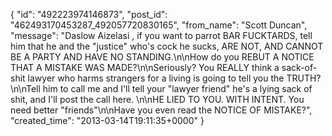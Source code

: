  {
   "id": "492223974146873",
   "post_id": "462493170453287_492057720830165",
   "from_name": "Scott Duncan",
   "message": "Daslow Aizelasi , if you want to parrot BAR FUCKTARDS, tell him that he and the \"justice\" who's cock he sucks, ARE NOT, AND CANNOT BE A PARTY AND HAVE NO STANDING.\n\nHow do you REBUT A NOTICE THAT A MISTAKE WAS MADE?\n\nSeriously? You REALLY think a sack-of-shit lawyer who harms strangers for a living is going to tell you the TRUTH?\n\nTell him to call me and I'll tell your \"lawyer friend\" he's a lying sack of shit, and I'll post the call here. \n\nHE LIED TO YOU. WITH INTENT. You need better \"friends\"\n\nHave you even read the NOTICE OF MISTAKE?",
   "created_time": "2013-03-14T19:11:35+0000"
 }
